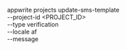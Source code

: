 appwrite projects update-sms-template \
    --project-id <PROJECT_ID> \
    --type verification \
    --locale af \
    --message <MESSAGE>

